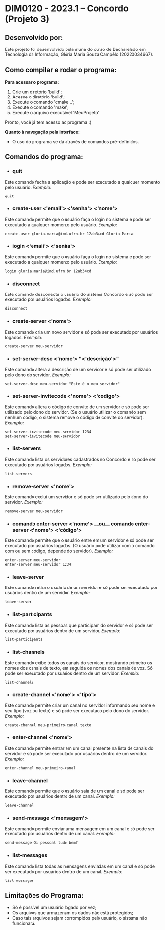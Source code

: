 # DIM0120 - 2023.1 – Concordo (Projeto 3)

## Desenvolvido por:
Este projeto foi desenvolvido pela aluna do curso de Bacharelado em Tecnologia da Informação, Glória Maria Souza Campêlo (20220034667).


## Como compilar e rodar o programa:
__Para acessar o programa:__
1. Crie um diretório 'build';
1. Acesse o diretório 'build';
1. Execute o comando 'cmake ..';
1. Execute o comando 'make';
1. Execute o arquivo executável 'MeuProjeto'

Pronto, você já tem acesso ao programa :)

__Quanto à navegação pela interface:__ <br>
- O uso do programa se dá através de comandos pré-definidos.

## Comandos do programa:
- <h3>quit</h3>
Este comando fecha a aplicação e pode ser executado a qualquer momento pelo usuário.
_Exemplo:_ 
```
quit
```

- <h3>create-user <'email'> <'senha'> <'nome'></h3>
Este comando permite que o usuário faça o login no sistema e pode ser executado a qualquer momento pelo usuário.
_Exemplo:_ 
```
create-user gloria.maria@imd.ufrn.br 12ab34cd Gloria Maria
```

- <h3>login <'email'> <'senha'></h3>
Este comando permite que o usuário faça o login no sistema e pode ser executado a qualquer momento pelo usuário.
_Exemplo:_ 
```
login gloria.maria@imd.ufrn.br 12ab34cd
```

- <h3>disconnect</h3>
Este comando desconecta o usuário do sistema Concordo e só pode ser executado por usuários logados.
_Exemplo:_ 
```
disconnect
```

- <h3>create-server <'nome'></h3>
Este comando cria um novo servidor  e só pode ser executado por usuários logados.
_Exemplo:_ 
```
create-server meu-servidor
```

- <h3>set-server-desc <'nome'> "<'descrição'>"</h3>
Este comando altera a descrição de um servidor e só pode ser utilizado pelo dono do servidor.
_Exemplo:_ 
```
set-server-desc meu-servidor "Este é o meu servidor"
```

- <h3>set-server-invitecode <'nome'> <'codigo'></h3>
Este comando altera o código de convite de um servidor e só pode ser utilizado pelo dono do servidor. (Se o usuário utilizar o comando sem nenhum código, o sistema remove o código de convite do servidor).
_Exemplo:_ 
```
set-server-invitecode meu-servidor 1234
set-server-invitecode meu-servidor
```

- <h3>list-servers</h3>
Este comando lista os servidores cadastrados no Concordo e só pode ser executado por usuários logados.
_Exemplo:_ 
```
list-servers
```

- <h3>remove-server <'nome'></h3>
Este comando exclui um servidor e só pode ser utilizado pelo dono do servidor. 
_Exemplo:_ 
```
remove-server meu-servidor
```

- <h3>comando enter-server <'nome'> __ou__ comando enter-server <'nome'> <'código'></h3>
Este comando permite que o usuário entre em um servidor e só pode ser executado por usuários logados. (O usuário pode utilizar com o comando com ou sem código, depende do servidor).
_Exemplo:_ 
```
enter-server meu-servidor
enter-server meu-servidor 1234
```

- <h3>leave-server</h3>
Este comando retira o usuário de um servidor e só pode ser executado por usuários dentro de um servidor.
_Exemplo:_ 
```
leave-server
```

- <h3>list-participants</h3>
Este comando lista as pessoas que participam do servidor e só pode ser executado por usuários dentro de um servidor.
_Exemplo:_ 
```
list-participants
```

- <h3>list-channels</h3>
Este comando exibe todos os canais do servidor, mostrando primeiro os nomes dos canais de texto, em
seguida os nomes dos canais de voz. Só pode ser executado por usuários dentro de um servidor.
_Exemplo:_ 
```
list-channels
```

- <h3>create-channel <'nome'> <'tipo'></h3>
Este comando permite criar um canal no servidor informando seu nome e seu tipo (voz ou texto) e só pode ser executado pelo dono do servidor.
_Exemplo:_ 
```
create-channel meu-primeiro-canal texto
```

- <h3>enter-channel <'nome'></h3>
Este comando permite entrar em um canal presente na lista de canais do servidor e só pode ser executado por usuários dentro de um servidor.
_Exemplo:_ 
```
enter-channel meu-primeiro-canal
```

- <h3>leave-channel</h3>
Este comando permite que o usuário saia de um canal e só pode ser executado por usuários dentro de um canal.
_Exemplo:_ 
```
leave-channel
```

- <h3>send-message <'mensagem'></h3>
Este comando permite enviar uma mensagem em um canal e só pode ser executado por usuários dentro de um canal.
_Exemplo:_ 
```
send-message Oi pessoal tudo bem?
```

- <h3>list-messages</h3>
Este comando lista todas as mensagens enviadas em um canal e só pode ser executado por usuários dentro de um canal.
_Exemplo:_ 
```
list-messages
```

## Limitações do Programa:
- Só é possível um usuário logado por vez;
- Os arquivos que armazenam os dados não está protegidos;
- Caso tais arquivos sejam corrompidos pelo usuário, o sistema não funcionará.